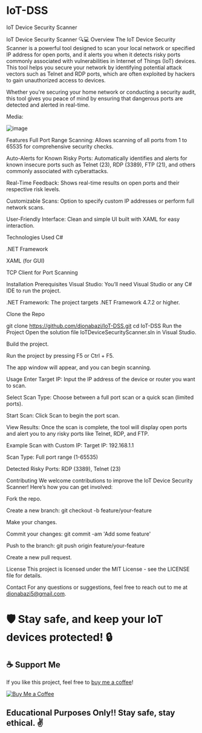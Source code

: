 # IoT-DSS
IoT Device Security Scanner

IoT Device Security Scanner 🔍💻
Overview
The IoT Device Security Scanner is a powerful tool designed to scan your local network or specified IP address for open ports, and it alerts you when it detects risky ports commonly associated with vulnerabilities in Internet of Things (IoT) devices. This tool helps you secure your network by identifying potential attack vectors such as Telnet and RDP ports, which are often exploited by hackers to gain unauthorized access to devices.

Whether you're securing your home network or conducting a security audit, this tool gives you peace of mind by ensuring that dangerous ports are detected and alerted in real-time.

Media: 

![image](https://github.com/user-attachments/assets/d44a231c-e930-49ff-95cc-77850bd460fd)


Features
Full Port Range Scanning: Allows scanning of all ports from 1 to 65535 for comprehensive security checks.

Auto-Alerts for Known Risky Ports: Automatically identifies and alerts for known insecure ports such as Telnet (23), RDP (3389), FTP (21), and others commonly associated with cyberattacks.

Real-Time Feedback: Shows real-time results on open ports and their respective risk levels.

Customizable Scans: Option to specify custom IP addresses or perform full network scans.

User-Friendly Interface: Clean and simple UI built with XAML for easy interaction.

Technologies Used
C#

.NET Framework

XAML (for GUI)

TCP Client for Port Scanning

Installation
Prerequisites
Visual Studio: You’ll need Visual Studio or any C# IDE to run the project.

.NET Framework: The project targets .NET Framework 4.7.2 or higher.

Clone the Repo

git clone https://github.com/dionabazi/IoT-DSS.git
cd IoT-DSS
Run the Project
Open the solution file IoTDeviceSecurityScanner.sln in Visual Studio.

Build the project.

Run the project by pressing F5 or Ctrl + F5.

The app window will appear, and you can begin scanning.

Usage
Enter Target IP: Input the IP address of the device or router you want to scan.

Select Scan Type: Choose between a full port scan or a quick scan (limited ports).

Start Scan: Click Scan to begin the port scan.

View Results: Once the scan is complete, the tool will display open ports and alert you to any risky ports like Telnet, RDP, and FTP.

Example
Scan with Custom IP:
Target IP: 192.168.1.1

Scan Type: Full port range (1-65535)

Detected Risky Ports: RDP (3389), Telnet (23)

Contributing
We welcome contributions to improve the IoT Device Security Scanner! Here’s how you can get involved:

Fork the repo.

Create a new branch: git checkout -b feature/your-feature

Make your changes.

Commit your changes: git commit -am 'Add some feature'

Push to the branch: git push origin feature/your-feature

Create a new pull request.

License
This project is licensed under the MIT License - see the LICENSE file for details.

Contact
For any questions or suggestions, feel free to reach out to me at dionabazi5@gmail.com.

# 🛡️ Stay safe, and keep your IoT devices protected! 🔒

## ☕ Support Me
If you like this project, feel free to [buy me a coffee](https://ko-fi.com/G2G114SBVV)!

[![Buy Me a Coffee](https://ko-fi.com/img/githubbutton_sm.svg)](https://ko-fi.com/G2G114SBVV)

## Educational Purposes Only!! Stay safe, stay ethical. ✌️
